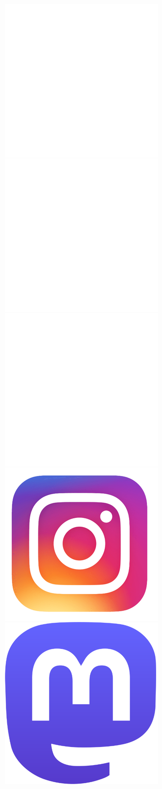 <main class="grid">
  <a href="./music.html">
    <img src="./assets/images/icons/music.png" alt="Music">
  </a>
  <a href="./physics.html">
    <img src="./assets/images/icons/physics.png" alt="Physics">
  </a>
  <a href="./old_things.html">
    <img src="./assets/images/icons/old_things.png" alt="Old Things">
  </a>
</main>

<main class="icongrid centered">
  <a href="https://www.instagram.com/finnmayhew_/">
    <img src="./assets/images/icons/instagram.png" alt="Instagram">
  </a>
  <a href="https://mastodon.social/@finnmayhew">
    <img src="./assets/images/icons/mastodon.png" alt="Mastodon">
  </a>
</main>
